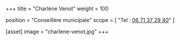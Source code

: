 +++
title = "Charlène Venot"
weight = 100

position = "Conseillère municipale"
scope = [
  "Tel : <a href='tel:06 71 37 29 40‬‬'>06 71 37 29 40‬‬</a>"
]

[asset]
  image = "charlene-venot.jpg"
+++
